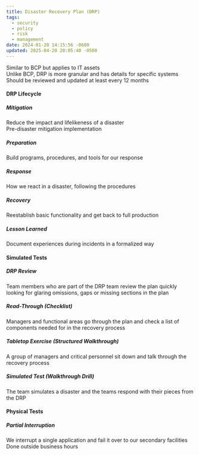 ```yaml
---
title: Disaster Recovery Plan (DRP)
tags:
  - security
  - policy
  - risk
  - management
date: 2024-01-28 14:15:56 -0600
updated: 2025-04-20 20:05:40 -0500
---
```


Similar to BCP but applies to IT assets  
Unlike BCP, DRP is more granular and has details for specific systems  
Should be reviewed and updated at least every 12 months

#### DRP Lifecycle

##### Mitigation
Reduce the impact and lifelikeness of a disaster  
Pre-disaster mitigation implementation

##### Preparation
Build programs, procedures, and tools for our response

##### Response
How we react in a disaster, following the procedures

##### Recovery
Reestablish basic functionality and get back to full production

##### Lesson Learned
Document experiences during incidents in a formalized way

#### Simulated Tests

##### DRP Review
Team members who are part of the DRP team review the plan quickly looking for glaring omissions, gaps or missing sections in the plan

##### Read-Through (Checklist)
Managers and functional areas go through the plan and check a list of components needed for in the recovery process

##### Tabletop Exercise (Structured Walkthrough)
A group of managers and critical personnel sit down and talk through the recovery process

##### Simulated Test (Walkthrough Drill)
The team simulates a disaster and the teams respond with their pieces from the DRP

#### Physical Tests

##### Partial Interruption
We interrupt a single application and fail it over to our secondary facilities  
Done outside business hours
